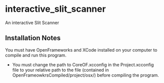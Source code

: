 # interactive_slit_scanner
An interactive Slit Scanner

## Installation Notes
You must have OpenFrameworks and XCode installed on your computer to compile and run this program.
- You must change the path to CoreOF.xcconfig in the Project.xcconfig file to your relative path to the file (contained in OpenFrameowkrsCompiled/project/osx/) before compiling the program.
